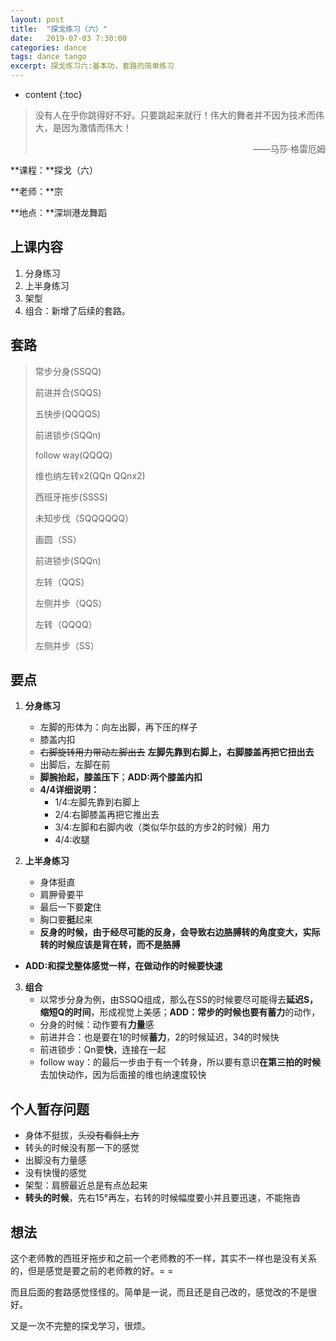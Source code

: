 ```yaml
---
layout: post
title:  "探戈练习（六）"
date:   2019-07-03 7:30:00
categories: dance
tags: dance tango
excerpt: 探戈练习六:基本功，套路的简单练习
---
```


* content
{:toc}
> 没有人在乎你跳得好不好。只要跳起来就行！伟大的舞者并不因为技术而伟大，是因为激情而伟大！
>
> <p align="right">——马莎·格雷厄姆　　</p>

**课程：**探戈（六）

**老师：**宗

**地点：**深圳港龙舞蹈



## 上课内容

1. 分身练习
2. 上半身练习
3. 架型
4. 组合：新增了后续的套路。



## 套路

> 常步分身(SSQQ)
>
> 前进并合(SQQS)
>
> 五快步(QQQQS)
>
> 前进锁步(SQQn)
>
> follow way(QQQQ)
>
> 维也纳左转x2(QQn QQnx2)
>
> 西班牙拖步(SSSS)
>
> 未知步伐（SQQQQQQ）
>
> 画圆（SS）
>
> 前进锁步(SQQn)
>
> 左转（QQS）
>
> 左侧并步（QQS）
>
> 左转（QQQQ）
>
> 左侧并步（SS）



## 要点

1. **分身练习**
   - 左脚的形体为：向左出脚，再下压的样子
   - 膝盖内扣
   - ~~右脚旋转用力带动左脚出去~~ **左脚先靠到右脚上，右脚膝盖再把它扭出去**
   - 出脚后，左脚在前
   - **脚腕抬起，膝盖压下**；**ADD:两个膝盖内扣**
   - **4/4详细说明：** 
     - 1/4:左脚先靠到右脚上 
     - 2/4:右脚膝盖再把它推出去 
     - 3/4:左脚和右脚内收（类似华尔兹的方步2的时候）用力 
     - 4/4:收腿 
   
2. **上半身练习**
   - 身体挺直
   - 肩胛骨要平
   - 最后一下要**定**住
   - 胸口要**挺**起来
   - **反身的时候，由于经尽可能的反身，会导致右边胳膊转的角度变大，实际转的时候应该是背在转，而不是胳膊**
- **ADD:**和探戈整体感觉一样，在做动作的时候要**快速**
  
3. **组合**
   - 以常步分身为例，由SSQQ组成，那么在SS的时候要尽可能得去**延迟S，缩短Q的时间**，形成视觉上美感；**ADD：**常步的时候也要有**蓄力**的动作，
   - 分身的时候：动作要有**力量**感
   - 前进并合：也是要在1的时候**蓄力**，2的时候延迟，34的时候快
   - 前进锁步：Qn要**快**，连接在一起
   - follow way：的最后一步由于有一个转身，所以要有意识**在第三拍的时候**去加快动作，因为后面接的维也纳速度较快



## 个人暂存问题

   - 身体不挺拔，~~头没有看斜上方~~
   - 转头的时候没有那一下的感觉
   - 出脚没有力量感
   - 没有快慢的感觉
   - 架型：肩膀最近总是有点怂起来
   - **转头的时候**，先右15°再左，右转的时候幅度要小并且要迅速，不能拖沓

## 想法

这个老师教的西班牙拖步和之前一个老师教的不一样，其实不一样也是没有关系的，但是感觉是要之前的老师教的好。= =

而且后面的套路感觉怪怪的。简单是一说，而且还是自己改的，感觉改的不是很好。

又是一次不完整的探戈学习，很烦。